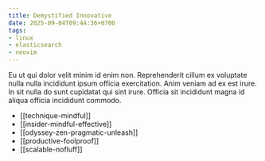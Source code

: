 ```yaml
---
title: Demystified Innovative
date: 2025-09-04T09:44:36+0700
tags:
- linux
- elasticsearch
- neovim
---
```


Eu ut qui dolor velit minim id enim non. Reprehenderit cillum ex voluptate nulla nulla incididunt ipsum officia exercitation. Anim veniam ad ex est irure. In sit nulla do sunt cupidatat qui sint irure. Officia sit incididunt magna id aliqua officia incididunt commodo.


- [[technique-mindful]] 
- [[insider-mindful-effective]] 
- [[odyssey-zen-pragmatic-unleash]] 
- [[productive-foolproof]] 
- [[scalable-nofluff]]
